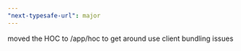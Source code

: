 ```yaml
---
"next-typesafe-url": major
---
```


moved the HOC to /app/hoc to get around use client bundling issues
